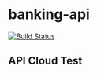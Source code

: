 # banking-api

[![Build Status](https://travis-ci.com/rclaros/banking-api.svg?token=NWsjxZDP9FdCbFnyW9B5&branch=master)](https://travis-ci.com/rclaros/banking-api)

## API Cloud Test
